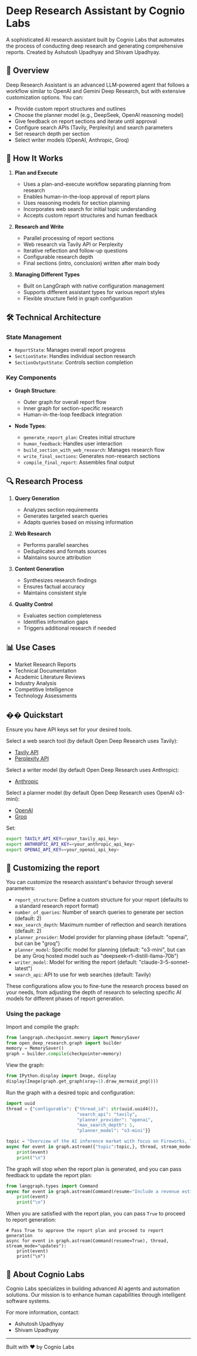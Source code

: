 # Deep Research Assistant by Cognio Labs

A sophisticated AI research assistant built by Cognio Labs that automates the process of conducting deep research and generating comprehensive reports. Created by Ashutosh Upadhyay and Shivam Upadhyay.

## 🌟 Overview

Deep Research Assistant is an advanced LLM-powered agent that follows a workflow similar to OpenAI and Gemini Deep Research, but with extensive customization options. You can:

- Provide custom report structures and outlines
- Choose the planner model (e.g., DeepSeek, OpenAI reasoning model)
- Give feedback on report sections and iterate until approval
- Configure search APIs (Tavily, Perplexity) and search parameters
- Set research depth per section
- Select writer models (OpenAI, Anthropic, Groq)


## 🔄 How It Works

1. **Plan and Execute**
   - Uses a plan-and-execute workflow separating planning from research
   - Enables human-in-the-loop approval of report plans
   - Uses reasoning models for section planning
   - Incorporates web search for initial topic understanding
   - Accepts custom report structures and human feedback

2. **Research and Write**
   - Parallel processing of report sections
   - Web research via Tavily API or Perplexity
   - Iterative reflection and follow-up questions
   - Configurable research depth
   - Final sections (intro, conclusion) written after main body
   
3. **Managing Different Types**
   - Built on LangGraph with native configuration management
   - Supports different assistant types for various report styles
   - Flexible structure field in graph configuration

## 🛠️ Technical Architecture

### State Management
- `ReportState`: Manages overall report progress
- `SectionState`: Handles individual section research
- `SectionOutputState`: Controls section completion

### Key Components
- **Graph Structure**:
  - Outer graph for overall report flow
  - Inner graph for section-specific research
  - Human-in-the-loop feedback integration

- **Node Types**:
  - `generate_report_plan`: Creates initial structure
  - `human_feedback`: Handles user interaction
  - `build_section_with_web_research`: Manages research flow
  - `write_final_sections`: Generates non-research sections
  - `compile_final_report`: Assembles final output

## 🔍 Research Process

1. **Query Generation**
   - Analyzes section requirements
   - Generates targeted search queries
   - Adapts queries based on missing information

2. **Web Research**
   - Performs parallel searches
   - Deduplicates and formats sources
   - Maintains source attribution

3. **Content Generation**
   - Synthesizes research findings
   - Ensures factual accuracy
   - Maintains consistent style

4. **Quality Control**
   - Evaluates section completeness
   - Identifies information gaps
   - Triggers additional research if needed

## 📊 Use Cases

- Market Research Reports
- Technical Documentation
- Academic Literature Reviews
- Industry Analysis
- Competitive Intelligence
- Technology Assessments


## �� Quickstart

Ensure you have API keys set for your desired tools.

Select a web search tool (by default Open Deep Research uses Tavily):

* [Tavily API](https://tavily.com/)
* [Perplexity API](https://www.perplexity.ai/hub/blog/introducing-the-sonar-pro-api)

Select a writer model (by default Open Deep Research uses Anthropic):

* [Anthropic](https://www.anthropic.com/)

Select a planner model (by default Open Deep Research uses OpenAI o3-mini):

* [OpenAI](https://openai.com/)
* [Groq](https://groq.com/)

Set:
```bash
export TAVILY_API_KEY=<your_tavily_api_key>
export ANTHROPIC_API_KEY=<your_anthropic_api_key>
export OPENAI_API_KEY=<your_openai_api_key>
```
## 📖 Customizing the report

You can customize the research assistant's behavior through several parameters:

- `report_structure`: Define a custom structure for your report (defaults to a standard research report format)
- `number_of_queries`: Number of search queries to generate per section (default: 2)
- `max_search_depth`: Maximum number of reflection and search iterations (default: 2)
- `planner_provider`: Model provider for planning phase (default: "openai", but can be "groq")
- `planner_model`: Specific model for planning (default: "o3-mini", but can be any Groq hosted model such as "deepseek-r1-distill-llama-70b")
- `writer_model`: Model for writing the report (default: "claude-3-5-sonnet-latest")
- `search_api`: API to use for web searches (default: Tavily)

These configurations allow you to fine-tune the research process based on your needs, from adjusting the depth of research to selecting specific AI models for different phases of report generation.


### Using the package

Import and compile the graph:
```python
from langgraph.checkpoint.memory import MemorySaver
from open_deep_research.graph import builder
memory = MemorySaver()
graph = builder.compile(checkpointer=memory)
```

View the graph:
```python
from IPython.display import Image, display
display(Image(graph.get_graph(xray=1).draw_mermaid_png()))
```

Run the graph with a desired topic and configuration:
```python
import uuid 
thread = {"configurable": {"thread_id": str(uuid.uuid4()),
                           "search_api": "tavily",
                           "planner_provider": "openai",
                           "max_search_depth": 1,
                           "planner_model": "o3-mini"}}

topic = "Overview of the AI inference market with focus on Fireworks, Together.ai, Groq"
async for event in graph.astream({"topic":topic,}, thread, stream_mode="updates"):
    print(event)
    print("\n")
```

The graph will stop when the report plan is generated, and you can pass feedback to update the report plan:
```python
from langgraph.types import Command
async for event in graph.astream(Command(resume="Include a revenue estimate (ARR) in the sections"), thread, stream_mode="updates"):
    print(event)
    print("\n")
```

When you are satisfied with the report plan, you can pass `True` to proceed to report generation:
```
# Pass True to approve the report plan and proceed to report generation
async for event in graph.astream(Command(resume=True), thread, stream_mode="updates"):
    print(event)
    print("\n")
```

## 🏢 About Cognio Labs

Cognio Labs specializes in building advanced AI agents and automation solutions. Our mission is to enhance human capabilities through intelligent software systems.

For more information, contact:
- Ashutosh Upadhyay
- Shivam Upadhyay

---

Built with ❤️ by Cognio Labs


